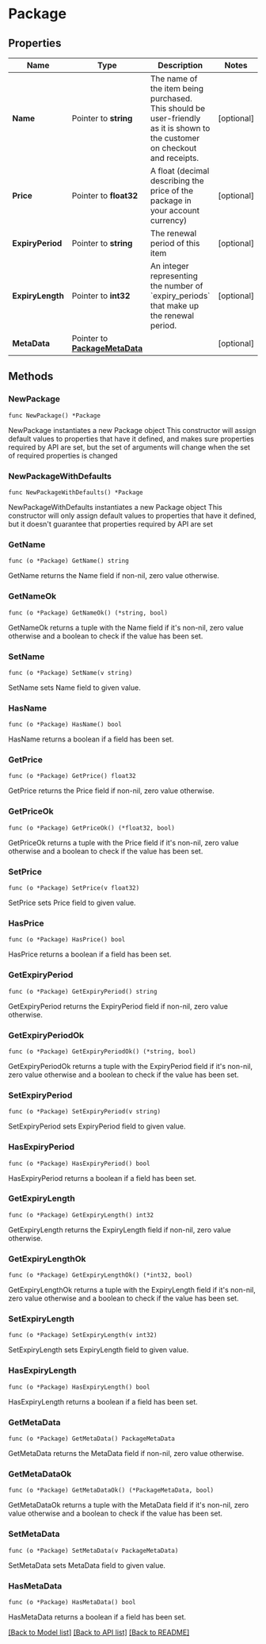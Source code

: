 # Package

## Properties

Name | Type | Description | Notes
------------ | ------------- | ------------- | -------------
**Name** | Pointer to **string** | The name of the item being purchased. This should be user-friendly as it is shown to the customer on checkout and receipts. | [optional] 
**Price** | Pointer to **float32** | A float (decimal describing the price of the package in your account currency) | [optional] 
**ExpiryPeriod** | Pointer to **string** | The renewal period of this item | [optional] 
**ExpiryLength** | Pointer to **int32** | An integer representing the number of &#x60;expiry_periods&#x60; that make up the renewal period. | [optional] 
**MetaData** | Pointer to [**PackageMetaData**](PackageMetaData.md) |  | [optional] 

## Methods

### NewPackage

`func NewPackage() *Package`

NewPackage instantiates a new Package object
This constructor will assign default values to properties that have it defined,
and makes sure properties required by API are set, but the set of arguments
will change when the set of required properties is changed

### NewPackageWithDefaults

`func NewPackageWithDefaults() *Package`

NewPackageWithDefaults instantiates a new Package object
This constructor will only assign default values to properties that have it defined,
but it doesn't guarantee that properties required by API are set

### GetName

`func (o *Package) GetName() string`

GetName returns the Name field if non-nil, zero value otherwise.

### GetNameOk

`func (o *Package) GetNameOk() (*string, bool)`

GetNameOk returns a tuple with the Name field if it's non-nil, zero value otherwise
and a boolean to check if the value has been set.

### SetName

`func (o *Package) SetName(v string)`

SetName sets Name field to given value.

### HasName

`func (o *Package) HasName() bool`

HasName returns a boolean if a field has been set.

### GetPrice

`func (o *Package) GetPrice() float32`

GetPrice returns the Price field if non-nil, zero value otherwise.

### GetPriceOk

`func (o *Package) GetPriceOk() (*float32, bool)`

GetPriceOk returns a tuple with the Price field if it's non-nil, zero value otherwise
and a boolean to check if the value has been set.

### SetPrice

`func (o *Package) SetPrice(v float32)`

SetPrice sets Price field to given value.

### HasPrice

`func (o *Package) HasPrice() bool`

HasPrice returns a boolean if a field has been set.

### GetExpiryPeriod

`func (o *Package) GetExpiryPeriod() string`

GetExpiryPeriod returns the ExpiryPeriod field if non-nil, zero value otherwise.

### GetExpiryPeriodOk

`func (o *Package) GetExpiryPeriodOk() (*string, bool)`

GetExpiryPeriodOk returns a tuple with the ExpiryPeriod field if it's non-nil, zero value otherwise
and a boolean to check if the value has been set.

### SetExpiryPeriod

`func (o *Package) SetExpiryPeriod(v string)`

SetExpiryPeriod sets ExpiryPeriod field to given value.

### HasExpiryPeriod

`func (o *Package) HasExpiryPeriod() bool`

HasExpiryPeriod returns a boolean if a field has been set.

### GetExpiryLength

`func (o *Package) GetExpiryLength() int32`

GetExpiryLength returns the ExpiryLength field if non-nil, zero value otherwise.

### GetExpiryLengthOk

`func (o *Package) GetExpiryLengthOk() (*int32, bool)`

GetExpiryLengthOk returns a tuple with the ExpiryLength field if it's non-nil, zero value otherwise
and a boolean to check if the value has been set.

### SetExpiryLength

`func (o *Package) SetExpiryLength(v int32)`

SetExpiryLength sets ExpiryLength field to given value.

### HasExpiryLength

`func (o *Package) HasExpiryLength() bool`

HasExpiryLength returns a boolean if a field has been set.

### GetMetaData

`func (o *Package) GetMetaData() PackageMetaData`

GetMetaData returns the MetaData field if non-nil, zero value otherwise.

### GetMetaDataOk

`func (o *Package) GetMetaDataOk() (*PackageMetaData, bool)`

GetMetaDataOk returns a tuple with the MetaData field if it's non-nil, zero value otherwise
and a boolean to check if the value has been set.

### SetMetaData

`func (o *Package) SetMetaData(v PackageMetaData)`

SetMetaData sets MetaData field to given value.

### HasMetaData

`func (o *Package) HasMetaData() bool`

HasMetaData returns a boolean if a field has been set.


[[Back to Model list]](../README.md#documentation-for-models) [[Back to API list]](../README.md#documentation-for-api-endpoints) [[Back to README]](../README.md)


